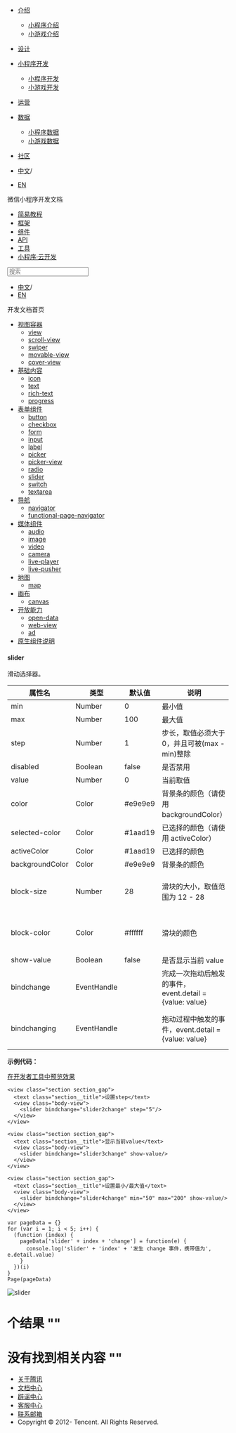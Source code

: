 <div class="book with-summary">

<div class="head">

<div class="head_box">

# [](javascript:; "_('微信公众平台 小程序')")

<div class="header_ctrls">

*   [介绍](javascript:;)
    *   [小程序介绍](https://developers.weixin.qq.com/miniprogram/introduction/index.html?t=18091415)
    *   [小游戏介绍](https://developers.weixin.qq.com/minigame/introduction/index.html?t=18091415)
*   [设计](https://developers.weixin.qq.com/miniprogram/design/index.html?t=18091415)
*   [小程序开发](javascript:;)
    *   [小程序开发](https://developers.weixin.qq.com/miniprogram/dev/index.html?t=18091415)
    *   [小游戏开发](https://developers.weixin.qq.com/minigame/dev/index.html?t=18091415)
*   [运营](https://developers.weixin.qq.com/miniprogram/product/index.html?t=18091415)
*   [数据](javascript:;)
    *   [小程序数据](https://developers.weixin.qq.com/miniprogram/analysis/index.html?t=18091415)
    *   [小游戏数据](https://developers.weixin.qq.com/minigame/analysis/index.html?t=18091415)
*   [社区](https://developers.weixin.qq.com/)

*   [中文](https://developers.weixin.qq.com/miniprogram/dev/component/slider.html?t=18091415)<span class="split-line">/</span>
*   [EN](https://developers.weixin.qq.com/miniprogram/en/dev/component/slider.html?t=18091415)

</div>

</div>

</div>

<div class="sub_nav_box">

<div class="sub_nav_inner">

<div class="book-summary-opr" id="js-book-summary-opr"><a class="book-summary-btn"></a></div>

<div class="top_sub_nav">

<div class="top_title_wap"><span class="icon_title icon_dev"></span>

微信小程序开发文档

</div>

*   [简易教程](../)
*   [框架](../framework/MINA.html)
*   [组件](.)
*   [API](../api/network/download/wx.downloadFile.html)
*   [工具](../devtools/devtools.html)
*   [小程序·云开发](../wxcloud/basis/getting-started.html)

</div>

<div id="book-search-input" role="search">

<form><label for="search-input" class="search-icon" id="js-search-icon"></label><input type="text" id="search-input" name="search-input" placeholder="搜索"> </form>

</div>

*   [中文](https://developers.weixin.qq.com/miniprogram/dev/component/slider.html?t=18091415)<span class="split-line">/</span>
*   [EN](https://developers.weixin.qq.com/miniprogram/en/dev/component/slider.html?t=18091415)

</div>

</div>

<div class="book-summary">

<div class="book-summary-home" id="js-summary-home"><a><span class="icon_home_s icon_dev"></span><span class="s_title_2">开发文档首页</span></a></div>

<nav role="navigation">

*   [视图容器](./view.html)
    *   [view](./view.html)
    *   [scroll-view](./scroll-view.html)
    *   [swiper](./swiper.html)
    *   [movable-view](./movable-view.html)
    *   [cover-view](./cover-view.html)
*   [基础内容](./icon.html)
    *   [icon](./icon.html)
    *   [text](./text.html)
    *   [rich-text](./rich-text.html)
    *   [progress](./progress.html)
*   [表单组件](./button.html)
    *   [button](./button.html)
    *   [checkbox](./checkbox.html)
    *   [form](./form.html)
    *   [input](./input.html)
    *   [label](./label.html)
    *   [picker](./picker.html)
    *   [picker-view](./picker-view.html)
    *   [radio](./radio.html)
    *   [slider](./slider.html)
    *   [switch](./switch.html)
    *   [textarea](./textarea.html)
*   [导航](./navigator.html)
    *   [navigator](./navigator.html)
    *   [functional-page-navigator](./functional-page-navigator.html)
*   [媒体组件](./audio.html)
    *   [audio](./audio.html#audio)
    *   [image](./image.html)
    *   [video](./video.html)
    *   [camera](./camera.html)
    *   [live-player](./live-player.html)
    *   [live-pusher](./live-pusher.html)
*   [地图](./map.html)
    *   [map](./map.html#map)
*   [画布](./canvas.html)
    *   [canvas](./canvas.html#canvas)
*   [开放能力](./open-data.html)
    *   [open-data](./open-data.html)
    *   [web-view](./web-view.html)
    *   [ad](./ad.html)
*   [原生组件说明](./native-component.html)

</nav>

</div>

<div class="book-body">

<div class="body-inner">

<div class="page-wrapper" tabindex="-1" role="main">

<div class="page-inner">

<div id="book-search-results">

<div class="search-noresults">

<section class="normal markdown-section">

#### slider

滑动选择器。

<table>

<thead>

<tr>

<th>属性名</th>

<th>类型</th>

<th>默认值</th>

<th>说明</th>

<th>最低版本</th>

</tr>

</thead>

<tbody>

<tr>

<td>min</td>

<td>Number</td>

<td>0</td>

<td>最小值</td>

<td></td>

</tr>

<tr>

<td>max</td>

<td>Number</td>

<td>100</td>

<td>最大值</td>

<td></td>

</tr>

<tr>

<td>step</td>

<td>Number</td>

<td>1</td>

<td>步长，取值必须大于 0，并且可被(max - min)整除</td>

<td></td>

</tr>

<tr>

<td>disabled</td>

<td>Boolean</td>

<td>false</td>

<td>是否禁用</td>

<td></td>

</tr>

<tr>

<td>value</td>

<td>Number</td>

<td>0</td>

<td>当前取值</td>

<td></td>

</tr>

<tr>

<td>color</td>

<td>Color</td>

<td>#e9e9e9</td>

<td>背景条的颜色（请使用 backgroundColor）</td>

<td></td>

</tr>

<tr>

<td>selected-color</td>

<td>Color</td>

<td>#1aad19</td>

<td>已选择的颜色（请使用 activeColor）</td>

<td></td>

</tr>

<tr>

<td>activeColor</td>

<td>Color</td>

<td>#1aad19</td>

<td>已选择的颜色</td>

<td></td>

</tr>

<tr>

<td>backgroundColor</td>

<td>Color</td>

<td>#e9e9e9</td>

<td>背景条的颜色</td>

<td></td>

</tr>

<tr>

<td>block-size</td>

<td>Number</td>

<td>28</td>

<td>滑块的大小，取值范围为 12 - 28</td>

<td>[1.9.0](../framework/compatibility.html "基础库 1.9.0 开始支持，低版本需做兼容处理。")</td>

</tr>

<tr>

<td>block-color</td>

<td>Color</td>

<td>#ffffff</td>

<td>滑块的颜色</td>

<td>[1.9.0](../framework/compatibility.html "基础库 1.9.0 开始支持，低版本需做兼容处理。")</td>

</tr>

<tr>

<td>show-value</td>

<td>Boolean</td>

<td>false</td>

<td>是否显示当前 value</td>

<td></td>

</tr>

<tr>

<td>bindchange</td>

<td>EventHandle</td>

<td></td>

<td>完成一次拖动后触发的事件，event.detail = {value: value}</td>

<td></td>

</tr>

<tr>

<td>bindchanging</td>

<td>EventHandle</td>

<td></td>

<td>拖动过程中触发的事件，event.detail = {value: value}</td>

<td>[1.7.0](../framework/compatibility.html "基础库 1.7.0 开始支持，低版本需做兼容处理。")</td>

</tr>

</tbody>

</table>

**示例代码：**

[在开发者工具中预览效果](wechatide://minicode/3NbqVcm56OYS "在开发者工具中预览效果")

    <view class="section section_gap">
      <text class="section__title">设置step</text>
      <view class="body-view">
        <slider bindchange="slider2change" step="5"/>
      </view>
    </view>

    <view class="section section_gap">
      <text class="section__title">显示当前value</text>
      <view class="body-view">
        <slider bindchange="slider3change" show-value/>
      </view>
    </view>

    <view class="section section_gap">
      <text class="section__title">设置最小/最大值</text>
      <view class="body-view">
        <slider bindchange="slider4change" min="50" max="200" show-value/>
      </view>
    </view>

    var pageData = {}
    for (var i = 1; i < 5; i++) {
      (function (index) {
        pageData['slider' + index + 'change'] = function(e) {
          console.log('slider' + 'index' + '发生 change 事件，携带值为', e.detail.value)
        }
      })(i)
    }
    Page(pageData)

![slider](https://developers.weixin.qq.com/miniprogram/dev/image/pic/slider.png?t=18091415)

</section>

</div>

<div class="search-results">

<div class="has-results">

# <span class="search-results-count"></span>个结果 "<span class="search-query"></span>"

</div>

<div class="no-results">

# 没有找到相关内容 "<span class="search-query"></span>"

</div>

</div>

</div>

</div>

</div>

<div class="foot" id="footer">

*   [关于腾讯](https://www.tencent.com/)
*   [文档中心](https://developers.weixin.qq.com/miniprogram/introduction/index.html)
*   [辟谣中心](https://mp.weixin.qq.com/cgi-bin/opshowpage?action=dispelinfo)
*   [客服中心](https://kf.qq.com/product/wx_xcx.html)
*   [联系邮箱](mailto:weixinmp@qq.com)
*   Copyright © 2012-<span id="s_copyright_year"></span> Tencent. All Rights Reserved.

</div>

</div>

[](./radio.html)[](./switch.html)</div>

</div>